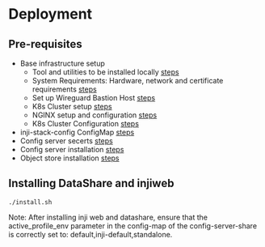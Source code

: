 # Deployment

## Pre-requisites
* Base infrastructure setup
    * Tool and utilities to be installed locally [steps](https://docs.inji.io/readme/setup/deploy#tools-and-utilities)
    * System Requirements: Hardware, network and certificate requirements [steps](https://docs.inji.io/readme/setup/deploy#system-requirements)
    * Set up Wireguard Bastion Host [steps](https://docs.inji.io/readme/setup/deploy#wireguard)
    * K8s Cluster setup [steps](https://docs.inji.io/readme/setup/deploy#k8-cluster-setup)
    * NGINX setup and configuration [steps](https://docs.inji.io/readme/setup/deploy#nginx-for-inji-k8-cluster)
    * K8s Cluster Configuration [steps](https://docs.inji.io/readme/setup/deploy#k8-cluster-configuration)
* inji-stack-config ConfigMap [steps](https://docs.inji.io/readme/setup/deploy#pre-requisites)
* Config server secerts [steps](https://github.com/mosip/mosip-infra/tree/v1.2.0.2/deployment/v3/mosip/conf-secrets)
* Config server installation [steps](https://docs.inji.io/readme/setup/deploy#config-server-installation)
* Object store installation [steps](https://github.com/mosip/mosip-infra/tree/v1.2.0.2/deployment/v3/external/object-store)

## Installing DataShare and injiweb
```
./install.sh
```

Note: After installing inji web and datashare, ensure that the active_profile_env parameter in the config-map of the config-server-share is correctly set to: default,inji-default,standalone.